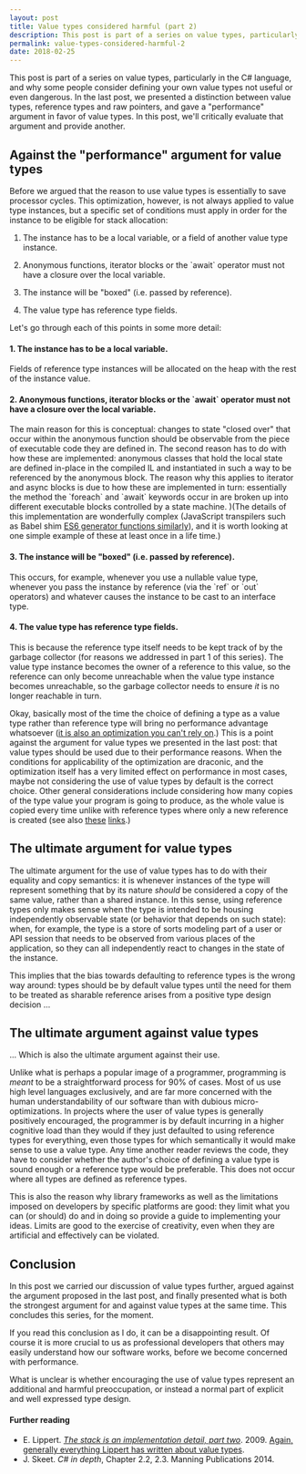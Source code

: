 ```yaml
---
layout: post
title: Value types considered harmful (part 2)
description: This post is part of a series on value types, particularly in the C# language, and why some people consider defining your own value types not useful or even dangerous.
permalink: value-types-considered-harmful-2
date: 2018-02-25
---
```


This post is part of a series on value types, particularly in the C# language, and why some people consider defining your own value types not useful or even dangerous.
In the last post, we presented a distinction between value types, reference types and raw pointers, and gave a "performance" argument in favor of value types. In this post, we'll critically evaluate that argument and provide another.

## Against the "performance" argument for value types

Before we argued that the reason to use value types is essentially to save processor cycles. This optimization, however, is not always applied to value type instances, but a specific set of conditions must apply in order for the instance to be eligible for stack allocation:

1. The instance has to be a local variable, or a field of another value type instance.

2. Anonymous functions, iterator blocks or the \`await\` operator must not have a closure over the local variable.

3. The instance will be "boxed" (i.e. passed by reference).

4. The value type has reference type fields.

Let's go through each of this points in some more detail:

#### 1. The instance has to be a local variable.
Fields of reference type instances will be allocated on the heap with the rest of the instance value.

#### 2. Anonymous functions, iterator blocks or the \`await\` operator must not have a closure over the local variable.
The main reason for this is conceptual: changes to state "closed over" that occur within the anonymous function should be observable from the piece of executable code they are defined in. The second reason has to do with how these are implemented: anonymous classes that hold the local state are defined in-place in the compiled IL and instantiated in such a way to be referenced by the anonymous block. The reason why this applies to iterator and async blocks is due to how these are implemented in turn: essentially the method the \`foreach\` and \`await\` keywords occur in are broken up into different executable blocks controlled by a state machine. )(The details of this implementation are wonderfully complex (JavaScript transpilers such as Babel shim [ES6 generator functions similarly][2]), and it is worth looking at one simple example of these at least once in a life time.)

#### 3. The instance will be "boxed" (i.e. passed by reference).
This occurs, for example, whenever you use a nullable value type, whenever you pass the instance by reference (via the \`ref\` or \`out\` operators) and whatever causes the instance to be cast to an interface type.

#### 4. The value type has reference type fields.
This is because the reference type itself needs to be kept track of by the garbage collector (for reasons we addressed in part 1 of this series). The value type instance becomes the owner of a reference to this value, so the reference can only become unreachable when the value type instance becomes unreachable, so the garbage collector needs to ensure *it* is no longer reachable in turn.

Okay, basically most of the time the choice of defining a type as a value type rather than reference type will bring no performance advantage whatsoever ([it is also an optimization you can't rely on][1].) This is a point against the argument for value types we presented in the last post: that value types should be used due to their performance reasons. When the conditions for applicability of the optimization are draconic, and the optimization itself has a very limited effect on performance in most cases, maybe not considering the use of value types by default is the correct choice. Other general considerations include considering how many copies of the type value your program is going to produce, as the whole value is copied every time unlike with reference types where only a new reference is created (see also [these][3] [links][4].)

## The ultimate argument for value types

The ultimate argument for the use of value types has to do with their equality and copy semantics: it is whenever instances of the type will represent something that by its nature *should* be considered a copy of the same value, rather than a shared instance. In this sense, using reference types only makes sense when the type is intended to be housing independently observable state (or behavior that depends on such state): when, for example, the type is a store of sorts modeling part of a user or API session that needs to be observed from various places of the application, so they can all independently react to changes in the state of the instance.

This implies that the bias towards defaulting to reference types is the wrong way around: types should be by default value types until the need for them to be treated as sharable reference arises from a positive type design decision ...

## The ultimate argument against value types

... Which is also the ultimate argument against their use.

Unlike what is perhaps a popular image of a programmer, programming is *meant* to be a straightforward process for 90% of cases. Most of us use high level languages exclusively, and are far more concerned with the human understandability of our software than with dubious micro-optimizations. In projects where the user of value types is generally positively encouraged, the programmer is by default incurring in a higher cognitive load than they would if they just defaulted to using reference types for everything, even those types for which semantically it would make sense to use a value type. Any time another reader reviews the code, they have to consider whether the author's choice of defining a value type is sound enough or a reference type would be preferable. This does not occur where all types are defined as reference types.

This is also the reason why library frameworks as well as the limitations imposed on developers by specific platforms are good: they limit what you can (or should) do and in doing so provide a guide to implementing your ideas. Limits are good to the exercise of creativity, even when they are artificial and effectively can be violated.

## Conclusion

In this post we carried our discussion of value types further, argued against the argument proposed in the last post, and finally presented what is both the strongest argument for and against value types at the same time. This concludes this series, for the moment.

If you read this conclusion as I do, it can be a disappointing result. Of course it is more crucial to us as professional developers that others may easily understand how our software works, before we become concerned with performance.

What is unclear is whether encouraging the use of value types represent an additional and harmful preoccupation, or instead a normal part of explicit and well expressed type design.

#### Further reading

- E. Lippert. *[The stack is an implementation detail, part two][1]*. 2009.
    [Again, generally everything Lippert has written about value types][5].
- J. Skeet. *C# in depth*, Chapter 2.2, 2.3. Manning Publications 2014.

[1]: https://blogs.msdn.microsoft.com/ericlippert/2009/05/04/the-stack-is-an-implementation-detail-part-two/
[2]: https://github.com/getify/You-Dont-Know-JS/blob/master/async%20%26%20performance/ch4.md
[3]: https://stackoverflow.com/a/6973171
[4]: https://docs.microsoft.com/en-us/dotnet/standard/design-guidelines/choosing-between-class-and-struct
[5]: https://blogs.msdn.microsoft.com/ericlippert/tag/value-types/
